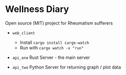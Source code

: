 # Wellness Diary
Open source (MIT) project for Rheumatism sufferers

- `web_client`
   - Install `cargo install cargo-watch` 
   - Run with `cargo watch -x "run"`

- `api_one`
    Rust Server - the main server

- `api_two`
    Python Server for returning graph / plot data